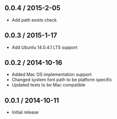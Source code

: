 ## 0.0.4 / 2015-2-05
* Add path exists check

## 0.0.3 / 2015-1-17
* Add Ubuntu 14.0.4.1 LTS support

## 0.0.2 / 2014-10-16
* Added Mac OS implementation support
* Changed system font path to be platform specific
* Updated tests to be Mac compatible

## 0.0.1 / 2014-10-11
* Initial release

